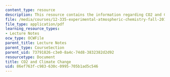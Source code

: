 ```yaml
---
content_type: resource
description: This resource contains the information regarding CO2 and Climate Change.
file: /media/courses/12-335-experimental-atmospheric-chemistry-fall-2014/86ef763fc983630c0995705b1ad5c546_MIT12_335F14_Lecture2.pdf
file_type: application/pdf
learning_resource_types:
- Lecture Notes
ocw_type: OCWFile
parent_title: Lecture Notes
parent_type: CourseSection
parent_uid: 73791826-c3e0-8a4c-74d8-3832382d2d92
resourcetype: Document
title: CO2 and Climate Change
uid: 86ef763f-c983-630c-0995-705b1ad5c546
---
```

